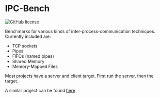 # IPC-Bench

[![GitHub license](https://img.shields.io/github/license/mashape/apistatus.svg?style=flat-square)](http://goldsborough.mit-license.org)

Benchmarks for various kinds of inter-process-communication
techniques. Currently included are:

* TCP sockets
* Pipes
* FIFOs (named pipes)
* Shared Memory
* Memory-Mapped Files

Most projects have a server and client target. First run the server, then the target.

A similar project can be found [here](https://github.com/rigtorp/ipc-bench).
